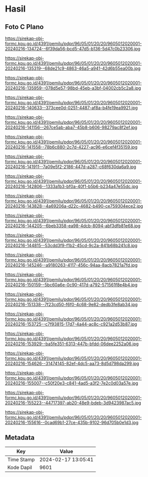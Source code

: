 # Hasil

## Foto C Plano

https://sirekap-obj-formc.kpu.go.id/4391/pemilu/pdpr/96/05/01/20/20/9605012020001-20240216-134724--6f39da56-bcd5-47d5-b136-5d47c0b23306.jpg

https://sirekap-obj-formc.kpu.go.id/4391/pemilu/pdpr/96/05/01/20/20/9605012020001-20240216-135319--68de21c9-4863-46a5-a941-42d6b55ea00b.jpg

https://sirekap-obj-formc.kpu.go.id/4391/pemilu/pdpr/96/05/01/20/20/9605012020001-20240216-135959--078d5e57-98bd-45eb-a3bf-04002cb5c2a8.jpg

https://sirekap-obj-formc.kpu.go.id/4391/pemilu/pdpr/96/05/01/20/20/9605012020001-20240216-140633--373cee0d-0251-4487-af8a-b4fe19ea9921.jpg

https://sirekap-obj-formc.kpu.go.id/4391/pemilu/pdpr/96/05/01/20/20/9605012020001-20240216-141156--267ce5ab-aba7-45b8-b606-98279ac8f2ef.jpg

https://sirekap-obj-formc.kpu.go.id/4391/pemilu/pdpr/96/05/01/20/20/9605012020001-20240216-141558--78b6c880-2c7d-4227-ac96-e6cef4f35159.jpg

https://sirekap-obj-formc.kpu.go.id/4391/pemilu/pdpr/96/05/01/20/20/9605012020001-20240216-141911--7a09e5f2-2186-447d-a287-c68f630da6a9.jpg

https://sirekap-obj-formc.kpu.go.id/4391/pemilu/pdpr/96/05/01/20/20/9605012020001-20240216-142806--1333a1b3-bf0a-40f1-b5b6-b234a47e55dc.jpg

https://sirekap-obj-formc.kpu.go.id/4391/pemilu/pdpr/96/05/01/20/20/9605012020001-20240216-143828--4a69206a-d22c-4682-b490-ce759304ece2.jpg

https://sirekap-obj-formc.kpu.go.id/4391/pemilu/pdpr/96/05/01/20/20/9605012020001-20240216-144205--6beb3358-ea98-4dcb-8094-abf3dfb81e68.jpg

https://sirekap-obj-formc.kpu.go.id/4391/pemilu/pdpr/96/05/01/20/20/9605012020001-20240216-144815--53cdd3f9-f1b2-45cd-9c2a-841b68b241c8.jpg

https://sirekap-obj-formc.kpu.go.id/4391/pemilu/pdpr/96/05/01/20/20/9605012020001-20240216-145246--a9180263-4117-456c-94aa-8acb7821a7fd.jpg

https://sirekap-obj-formc.kpu.go.id/4391/pemilu/pdpr/96/05/01/20/20/9605012020001-20240216-150159--5bc60a6e-0c90-417d-a792-571561f8e4b4.jpg

https://sirekap-obj-formc.kpu.go.id/4391/pemilu/pdpr/96/05/01/20/20/9605012020001-20240216-151338--7f23cd50-f6f0-4c68-9e82-dedb3fe8ab34.jpg

https://sirekap-obj-formc.kpu.go.id/4391/pemilu/pdpr/96/05/01/20/20/9605012020001-20240216-153725--c7f93815-17d7-4a44-ac8c-c921a2d53b87.jpg

https://sirekap-obj-formc.kpu.go.id/4391/pemilu/pdpr/96/05/01/20/20/9605012020001-20240216-153929--ba5fe351-6313-447b-bfdd-06dee2252a06.jpg

https://sirekap-obj-formc.kpu.go.id/4391/pemilu/pdpr/96/05/01/20/20/9605012020001-20240216-154626--31474145-82ef-4dc5-aa73-8d5d798da299.jpg

https://sirekap-obj-formc.kpu.go.id/4391/pemilu/pdpr/96/05/01/20/20/9605012020001-20240216-155007--c50f20e3-c841-4ad5-a3f2-7e2c0d03a57e.jpg

https://sirekap-obj-formc.kpu.go.id/4391/pemilu/pdpr/96/05/01/20/20/9605012020001-20240216-155223--44717397-ab20-48e9-bdeb-3d9423987ac5.jpg

https://sirekap-obj-formc.kpu.go.id/4391/pemilu/pdpr/96/05/01/20/20/9605012020001-20240216-155616--0cad69b1-27ce-435b-9102-96d705b0e1d3.jpg


## Metadata

| Key        | Value               |
| ---------- | ------------------- |
| Time Stamp | 2024-02-17 13:05:41 |
| Kode Dapil | 9601                |



